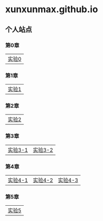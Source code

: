 # xunxunmax.github.io
## 个人站点
### 第0章

|    | 
| ---- |
|[实验0](image/index.html)|

### 第1章

|    | 
| ---- |
|[实验1](ch01/index.html)|

### 第2章

|    | 
| ---- |
|[实验2](ch01/lab/lab02/labtwo.html)|

### 第3章

|    |    |
| ---- | ---- |
|[实验3-1](ch01/lab/lab03/lab3_ok.html)|[实验3-2](ch01/lab/lab03/relax.html)|

### 第4章

|    |    |    |
| ---- | ---- | ---- |
|[实验4-1](ch01/lab/lab04/lab04_a.html)|[实验4-2](ch01/lab/lab04/lab04_b.html)|[实验4-3](ch01/lab/lab04/lab.html)|

### 第5章

|    | 
| ---- |
|[实验5](ch01/lab/lab05/lab05_a.html)|
